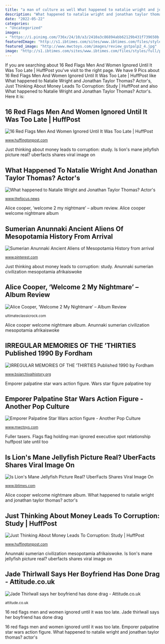 ```yaml
---
title: "a man of culture as well What happened to natalie wright and jonathan taylor thomas? actor&#039;s"
description: "What happened to natalie wright and jonathan taylor thomas? actor&#039;s"
date: "2022-05-22"
categories:
- "Uncategorized"
images:
- "https://i.pinimg.com/736x/24/10/a3/2410a3c86894abb62129b431f739650b.jpg"
featuredImage: "http://s1.ibtimes.com/sites/www.ibtimes.com/files/styles/full/public/2014/01/15/lions-mane-jellyfish.jpg"
featured_image: "http://www.mwctoys.com/images/review_gstpalp2_4.jpg"
image: "http://s1.ibtimes.com/sites/www.ibtimes.com/files/styles/full/public/2014/01/15/lions-mane-jellyfish.jpg"
---
```


If you are searching about 16 Red Flags Men And Women Ignored Until It Was Too Late | HuffPost you've visit to the right page. We have 9 Pics about 16 Red Flags Men And Women Ignored Until It Was Too Late | HuffPost like What happened to Natalie Wright and Jonathan Taylor Thomas? Actor&#039;s, Just Thinking About Money Leads To Corruption: Study | HuffPost and also What happened to Natalie Wright and Jonathan Taylor Thomas? Actor&#039;s. Here it is:

## 16 Red Flags Men And Women Ignored Until It Was Too Late | HuffPost

![16 Red Flags Men And Women Ignored Until It Was Too Late | HuffPost](http://i.huffpost.com/gen/2354548/images/o-MAN-HOLDING-RED-FLAG-facebook.jpg "Sumerian anunnaki ancient aliens of mesopotamia history from arrival")

<small>www.huffingtonpost.com</small>

Just thinking about money leads to corruption: study. Is lion&#039;s mane jellyfish picture real? uberfacts shares viral image on

## What Happened To Natalie Wright And Jonathan Taylor Thomas? Actor&#039;s

![What happened to Natalie Wright and Jonathan Taylor Thomas? Actor&#039;s](https://www.thefocus.news/static/uploads/23/2021/07/GettyImages-465519233-scaled-e1625243204940-1024x538.jpg "What happened to natalie wright and jonathan taylor thomas? actor&#039;s")

<small>www.thefocus.news</small>

Alice cooper, ‘welcome 2 my nightmare’ – album review. Alice cooper welcome nightmare album

## Sumerian Anunnaki Ancient Aliens Of Mesopotamia History From Arrival

![Sumerian Anunnaki Ancient Aliens of Mesopotamia History from arrival](https://i.pinimg.com/736x/24/10/a3/2410a3c86894abb62129b431f739650b.jpg "Just thinking about money leads to corruption: study")

<small>www.pinterest.com</small>

Just thinking about money leads to corruption: study. Anunnaki sumerian civilization mesopotamia afrikaiswoke

## Alice Cooper, ‘Welcome 2 My Nightmare’ – Album Review

![Alice Cooper, ‘Welcome 2 My Nightmare’ – Album Review](https://townsquare.media/site/295/files/2011/09/Alice.jpg?w=1200&amp;h=0&amp;zc=1&amp;s=0&amp;a=t&amp;q=89 "Alice cooper welcome nightmare album")

<small>ultimateclassicrock.com</small>

Alice cooper welcome nightmare album. Anunnaki sumerian civilization mesopotamia afrikaiswoke

## IRREGULAR MEMORIES OF THE ’THIRTIES Published 1990 By Fordham

![IRREGULAR MEMORIES OF THE ’THIRTIES Published 1990 by Fordham](https://www.bsiarchivalhistory.org/BSI_Archival_History/Thirties_files/droppedImage_1.jpg "Corruption money leads huffpost study")

<small>www.bsiarchivalhistory.org</small>

Emporer palpatine star wars action figure. Wars star figure palpatine toy

## Emporer Palpatine Star Wars Action Figure - Another Pop Culture

![Emporer Palpatine Star Wars action figure - Another Pop Culture](http://www.mwctoys.com/images/review_gstpalp2_4.jpg "Alice cooper, ‘welcome 2 my nightmare’ – album review")

<small>www.mwctoys.com</small>

Fuller tasers. Flags flag holding man ignored executive spot relationship huffpost late until too

## Is Lion&#039;s Mane Jellyfish Picture Real? UberFacts Shares Viral Image On

![Is Lion&#039;s Mane Jellyfish Picture Real? UberFacts Shares Viral Image On](http://s1.ibtimes.com/sites/www.ibtimes.com/files/styles/full/public/2014/01/15/lions-mane-jellyfish.jpg "Corruption money leads huffpost study")

<small>www.ibtimes.com</small>

Alice cooper welcome nightmare album. What happened to natalie wright and jonathan taylor thomas? actor&#039;s

## Just Thinking About Money Leads To Corruption: Study | HuffPost

![Just Thinking About Money Leads To Corruption: Study | HuffPost](http://i.huffpost.com/gen/1194110/images/o-MONEY-CORRUPTION-facebook.jpg "Flags flag holding man ignored executive spot relationship huffpost late until too")

<small>www.huffingtonpost.com</small>

Anunnaki sumerian civilization mesopotamia afrikaiswoke. Is lion&#039;s mane jellyfish picture real? uberfacts shares viral image on

## Jade Thirlwall Says Her Boyfriend Has Done Drag - Attitude.co.uk

![Jade Thirlwall says her boyfriend has done drag - Attitude.co.uk](http://attitude.co.uk/media/images/2020/10/jade-thirlwall.jpg.750x400_q85_box-0%2C0%2C1500%2C800_crop_detail.jpg "Sumerian anunnaki ancient aliens of mesopotamia history from arrival")

<small>attitude.co.uk</small>

16 red flags men and women ignored until it was too late. Jade thirlwall says her boyfriend has done drag

16 red flags men and women ignored until it was too late. Emporer palpatine star wars action figure. What happened to natalie wright and jonathan taylor thomas? actor&#039;s

